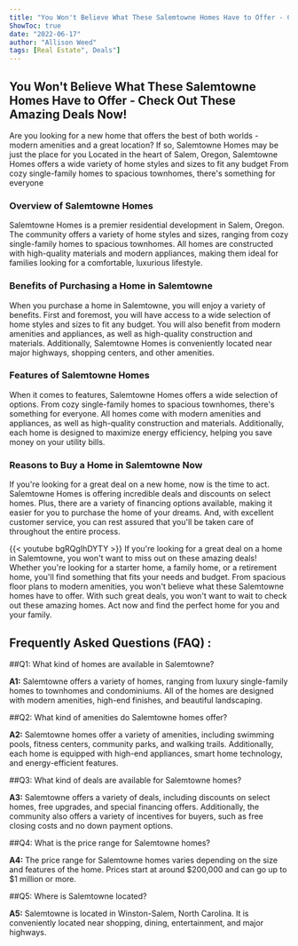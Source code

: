 ```yaml
---
title: "You Won't Believe What These Salemtowne Homes Have to Offer - Check Out These Amazing Deals Now!"
ShowToc: true 
date: "2022-06-17"
author: "Allison Weed" 
tags: [Real Estate", Deals"]
---
```

## You Won't Believe What These Salemtowne Homes Have to Offer - Check Out These Amazing Deals Now!

Are you looking for a new home that offers the best of both worlds - modern amenities and a great location? If so, Salemtowne Homes may be just the place for you Located in the heart of Salem, Oregon, Salemtowne Homes offers a wide variety of home styles and sizes to fit any budget From cozy single-family homes to spacious townhomes, there's something for everyone

### Overview of Salemtowne Homes

Salemtowne Homes is a premier residential development in Salem, Oregon. The community offers a variety of home styles and sizes, ranging from cozy single-family homes to spacious townhomes. All homes are constructed with high-quality materials and modern appliances, making them ideal for families looking for a comfortable, luxurious lifestyle.

### Benefits of Purchasing a Home in Salemtowne

When you purchase a home in Salemtowne, you will enjoy a variety of benefits. First and foremost, you will have access to a wide selection of home styles and sizes to fit any budget. You will also benefit from modern amenities and appliances, as well as high-quality construction and materials. Additionally, Salemtowne Homes is conveniently located near major highways, shopping centers, and other amenities.

### Features of Salemtowne Homes

When it comes to features, Salemtowne Homes offers a wide selection of options. From cozy single-family homes to spacious townhomes, there's something for everyone. All homes come with modern amenities and appliances, as well as high-quality construction and materials. Additionally, each home is designed to maximize energy efficiency, helping you save money on your utility bills.

### Reasons to Buy a Home in Salemtowne Now

If you're looking for a great deal on a new home, now is the time to act. Salemtowne Homes is offering incredible deals and discounts on select homes. Plus, there are a variety of financing options available, making it easier for you to purchase the home of your dreams. And, with excellent customer service, you can rest assured that you'll be taken care of throughout the entire process.

{{< youtube bgRQgIhDYTY >}} 
If you're looking for a great deal on a home in Salemtowne, you won't want to miss out on these amazing deals! Whether you're looking for a starter home, a family home, or a retirement home, you'll find something that fits your needs and budget. From spacious floor plans to modern amenities, you won't believe what these Salemtowne homes have to offer. With such great deals, you won't want to wait to check out these amazing homes. Act now and find the perfect home for you and your family.

## Frequently Asked Questions (FAQ) :
##Q1: What kind of homes are available in Salemtowne? 

**A1:** Salemtowne offers a variety of homes, ranging from luxury single-family homes to townhomes and condominiums. All of the homes are designed with modern amenities, high-end finishes, and beautiful landscaping. 

##Q2: What kind of amenities do Salemtowne homes offer? 

**A2:** Salemtowne homes offer a variety of amenities, including swimming pools, fitness centers, community parks, and walking trails. Additionally, each home is equipped with high-end appliances, smart home technology, and energy-efficient features. 

##Q3: What kind of deals are available for Salemtowne homes? 

**A3:** Salemtowne offers a variety of deals, including discounts on select homes, free upgrades, and special financing offers. Additionally, the community also offers a variety of incentives for buyers, such as free closing costs and no down payment options. 

##Q4: What is the price range for Salemtowne homes? 

**A4:** The price range for Salemtowne homes varies depending on the size and features of the home. Prices start at around $200,000 and can go up to $1 million or more. 

##Q5: Where is Salemtowne located? 

**A5:** Salemtowne is located in Winston-Salem, North Carolina. It is conveniently located near shopping, dining, entertainment, and major highways.



